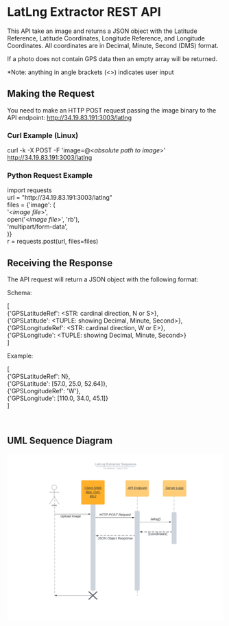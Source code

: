 # LatLng Extractor REST API

This API take an image and returns a JSON object with the Latitude Reference, Latitude Coordinates, Longitude Reference, and Longitude Coordinates. All coordinates are in Decimal, Minute, Second (DMS) format. 

If a photo does not contain GPS data then an empty array will be returned. 

*Note: anything in angle brackets (<>) indicates user input

## Making the Request   

You need to make an HTTP POST request passing the image binary to the API endpoint: http://34.19.83.191:3003/latlng

### Curl Example (Linux)

curl -k -X POST -F 'image=@\<<i>absolute path to image</i>>' http://34.19.83.191:3003/latlng

### Python Request Example

<p>
import requests <br>
url = "http://34.19.83.191:3003/latlng" <br>
files = {'image': ( <br>
    '<<i>image file</i>>', <br>
    open('<<i>image file</i>>', 'rb'), <br>
    'multipart/form-data', <br>
    )}<br>
r = requests.post(url, files=files) <br>
</p>

## Receiving the Response

The API request will return a JSON object with the following format:

Schema: 

[<br>
{'GPSLatitudeRef': \<STR: cardinal direction, N or S>}, <br>
{'GPSLatitude': \<TUPLE: showing Decimal, Minute, Second>}, <br>
{'GPSLongitudeRef': \<STR: cardinal direction, W or E>}, <br>
{'GPSLongitude': \<TUPLE: showing Decimal, Minute, Second>}<br>
]<br>

Example: <br>

<p>
[ <br>
{'GPSLatitudeRef': N}, <br>
{'GPSLatitude': [57.0, 25.0, 52.64]}, <br>
{'GPSLongitudeRef': 'W'}, <br>
{'GPSLongitude': [110.0, 34.0, 45.1]}<br>
]</p> <br>

## UML Sequence Diagram

![](Sequencediagram.jpeg)
